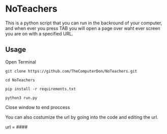 # NoTeachers
This is a python script that you can run in the backround of your computer, and when ever you press TAB you will open a page over waht ever screen you are on with a specified URL.


## Usage

Open Terminal

```
git clone https://github.com/TheComputerDon/NoTeachers.git
```
```
cd NoTeachers
```
```
pip install -r requirements.txt
```
```
python3 run.py
```
Close window to end proccess


You can also costumize the url by going into the code and editing the url.

url = ####
